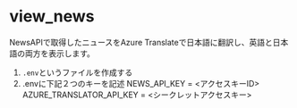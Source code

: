 # view_news

NewsAPIで取得したニュースをAzure Translateで日本語に翻訳し、英語と日本語の両方を表示します。

1. `.env`というファイルを作成する
2. .envに下記２つのキーを記述
   NEWS_API_KEY = <アクセスキーID>
   AZURE_TRANSLATOR_API_KEY = <シークレットアクセスキー>
